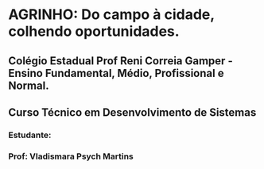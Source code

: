 #  **AGRINHO: Do campo à cidade, colhendo oportunidades.**
## Colégio Estadual Prof Reni Correia Gamper - Ensino Fundamental, Médio, Profissional e Normal. 
## Curso Técnico em Desenvolvimento de Sistemas
### Estudante: 
### Prof: Vladismara Psych Martins
